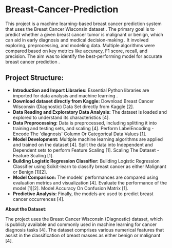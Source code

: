 
# Breast-Cancer-Prediction

This project is a machine learning-based breast cancer prediction system that uses the Breast Cancer Wisconsin dataset . The primary goal is to predict whether a given breast cancer tumor is malignant or benign, which can aid in early diagnosis and medical decision-making . It involved exploring, preprocessing, and modeling data. Multiple algorithms were compared based on key metrics like accuracy, F1 score, recall, and precision. The aim was to identify the best-performing model for accurate breast cancer prediction .

## Project Structure:

- **Introduction and Import Libraries:** Essential Python libraries are imported for data analysis and machine learning .
- **Download dataset directly from Kaggle:** Download Breast Cancer Wisconsin (Diagnostic) Data Set directly from Kaggle [2].
- **Data Reading and Exploratory Data Analysis:** The dataset is loaded and explored to understand its characteristics [4].
- **Data Preprocessing:** Data is preprocessed, including splitting it into training and testing sets, and scaling [4]. Perform LabelEncoding - Encode The 'diagnosis' Column Or Categorical Data Values [1].
- **Model Development:** Multiple machine learning algorithms are applied and trained on the dataset [4]. Split the data into Independent and Dependent sets to perform Feature Scaling [1]. Scaling The Dataset - Feature Scaling [1].
- **Building Logistic Regression Classifier:** Building Logistic Regression Classifier using Scikit-learn to classify breast cancer as either Malignant or Benign [1][2].
- **Model Comparison:** The models' performances are compared using evaluation metrics and visualization [4]. Evaluate the performance of the model [1][2]. Model Accuracy On Confusion Matrix [1].
- **Predictive Analysis:** Finally, the models are used to predict breast cancer occurrences [4].

**About the Dataset:**

The project uses the Breast Cancer Wisconsin (Diagnostic) dataset, which is publicly available and commonly used in machine learning for cancer diagnosis tasks [4]. The dataset comprises various numerical features that assist in the classification of breast masses as either benign or malignant [4].
```
